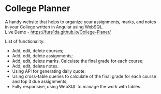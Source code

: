 # College Planner
A handy website that helps to organize your assignments, marks, and notes in your College written in Angular using WebSQL. <br/>
Live Demo - https://furs1da.github.io/College-Planer/

List of functionality:

- Add, edit, delete courses;
- Add, edit, delete assignments;
- Add, edit, delete marks. Calculate the final grade for each course;
- Add, edit, delete notes.
- Using API for generating daily quote;
- Using cross-table queries to calculate of the final grade for each course and top 3 due assignments; 
- Fully responsive, using WebSQL to manage the work with tables.
